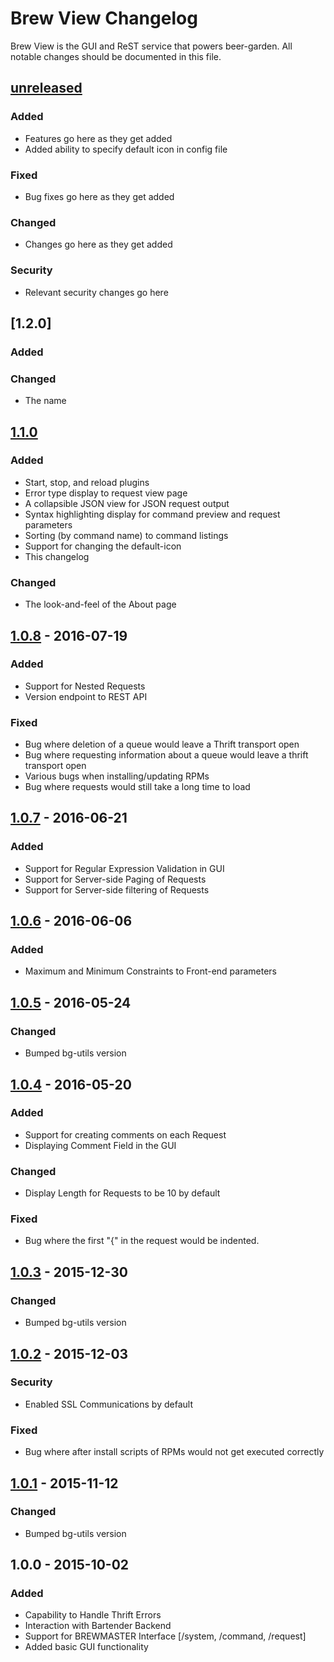 # Brew View Changelog

Brew View is the GUI and ReST service that powers beer-garden.
All notable changes should be documented in this file.


## [unreleased]
### Added
- Features go here as they get added
- Added ability to specify default icon in config file

### Fixed
- Bug fixes go here as they get added

### Changed
- Changes go here as they get added

### Security
- Relevant security changes go here

## [1.2.0]

### Added 
### Changed
- The name

## [1.1.0]
### Added
- Start, stop, and reload plugins
- Error type display to request view page
- A collapsible JSON view for JSON request output
- Syntax highlighting display for command preview and request parameters
- Sorting (by command name) to command listings
- Support for changing the default-icon
- This changelog

### Changed
- The look-and-feel of the About page

## [1.0.8] - 2016-07-19
### Added
- Support for Nested Requests
- Version endpoint to REST API

### Fixed
- Bug where deletion of a queue would leave a Thrift transport open
- Bug where requesting information about a queue would leave a thrift transport open
- Various bugs when installing/updating RPMs
- Bug where requests would still take a long time to load

## [1.0.7] - 2016-06-21
### Added
- Support for Regular Expression Validation in GUI
- Support for Server-side Paging of Requests
- Support for Server-side filtering of Requests


## [1.0.6] - 2016-06-06
### Added
- Maximum and Minimum Constraints to Front-end parameters

## [1.0.5] - 2016-05-24
### Changed
- Bumped bg-utils version

## [1.0.4] - 2016-05-20
### Added
- Support for creating comments on each Request
- Displaying Comment Field in the GUI

### Changed
- Display Length for Requests to be 10 by default

### Fixed
- Bug where the first "{" in the request would be indented.

## [1.0.3] - 2015-12-30
### Changed
- Bumped bg-utils version

## [1.0.2] - 2015-12-03
### Security
- Enabled SSL Communications by default

### Fixed
- Bug where after install scripts of RPMs would not get executed correctly

## [1.0.1] - 2015-11-12
### Changed
- Bumped bg-utils version

## 1.0.0 - 2015-10-02
### Added
- Capability to Handle Thrift Errors
- Interaction with Bartender Backend
- Support for BREWMASTER Interface [/system, /command, /request]
- Added basic GUI functionality


[unreleased]: https://github.com/beer-garden/brew-view/compare/master...develop
[1.1.0]: https://github.com/beer-garden/brew-view/compare/v1.1.0...v1.1.0
[1.0.8]: https://github.com/beer-garden/brew-view/compare/v1.0.7...v1.0.8
[1.0.7]: https://github.com/beer-garden/brew-view/compare/v1.0.6...v1.0.7
[1.0.6]: https://github.com/beer-garden/brew-view/compare/v1.0.5...v1.0.6
[1.0.5]: https://github.com/beer-garden/brew-view/compare/v1.0.4...v1.0.5
[1.0.4]: https://github.com/beer-garden/brew-view/compare/v1.0.3...v1.0.4
[1.0.3]: https://github.com/beer-garden/brew-view/compare/v1.0.2...v1.0.3
[1.0.2]: https://github.com/beer-garden/brew-view/compare/v1.0.1...v1.0.2
[1.0.1]: https://github.com/beer-garden/brew-view/compare/v1.0.0...v1.0.1
